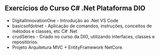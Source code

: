 ## Exercícios do Curso C# .Net Plataforma DIO

- DigitalInnovationOne - Introdução ao .Net VS Code
- basicsofdotnet - Aplicação de comandos, instruções, conceitos de métodos e classes, etc C# .Net
- crudSéries - Criado no curso da DIO, utilizando interfaces, classes e repositórios. 
- Projeto Arquitetura MVC + EntityFramework NetCore.
